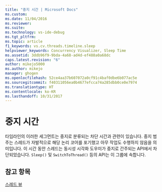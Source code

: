 ```yaml
---
title: "중지 시간 | Microsoft Docs"
ms.custom: 
ms.date: 11/04/2016
ms.reviewer: 
ms.suite: 
ms.technology: vs-ide-debug
ms.tgt_pltfrm: 
ms.topic: article
f1_keywords: vs.cv.threads.timeline.sleep
helpviewer_keywords: Concurrency Visualizer, Sleep Time
ms.assetid: 3ddb96f9-9bda-4a68-ad4d-ef488a0a68dc
caps.latest.revision: "6"
author: mikejo5000
ms.author: mikejo
manager: ghogen
ms.openlocfilehash: 52ce4aa37b607072a0cf91c4baf0dbe6b077ac5e
ms.sourcegitcommit: f40311056ea0b4677efcca74a285dbb0ce0e7974
ms.translationtype: HT
ms.contentlocale: ko-KR
ms.lasthandoff: 10/31/2017
---
```

# <a name="sleep-time"></a>중지 시간
타임라인의 이러한 세그먼트는 중지로 분류되는 차단 시간과 관련이 있습니다. 중지 범주는 스레드가 자발적으로 해당 논리 코어를 포기했고 아무 작업도 수행하지 않음을 의미입니다. 이 시간 동안 스레드는 동시성 시각화 도우미가 중지로 간주되는 API에서 차단되었습니다. `Sleep()` 및 `SwitchToThread()` 등의 API는 이 그룹에 속합니다.  
  
## <a name="see-also"></a>참고 항목  
 [스레드 뷰](../profiling/threads-view-parallel-performance.md)
